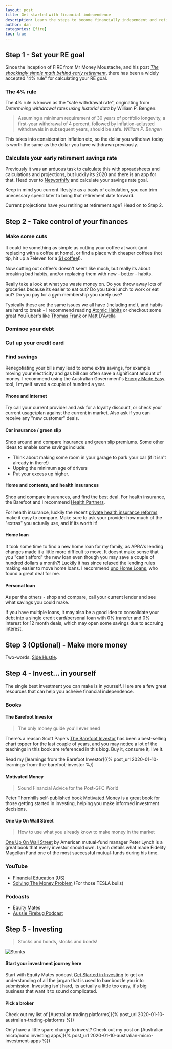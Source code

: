 ```yaml
---
layout: post
title: Get started with financial independence
description: Learn the steps to become financially independent and retire early.
author: dan
categories: [fire]
toc: true
---
```


## Step 1 - Set your RE goal

Since the inception of FIRE from Mr Money Moustache, and his post <cite>[The shockingly simple math behind early retirement](https://www.mrmoneymustache.com/2012/01/13/the-shockingly-simple-math-behind-early-retirement/)</cite>, there has been a widely accepted "4% rule" for calculating your RE goal.

### The 4% rule

The 4% rule is known as the "safe withdrawal rate", originating from <cite>Determining withdrawal rates using historial data</cite> by William P. Bengen.

> Assuming a minimum requirement of 30 years of portfolio longevity, a first-year withdrawal of 4 percent, followed by inflation-adjusted withdrawals in subsequent years, should be safe.
> <cite>William P. Bengen</cite>

This takes into consideration inflation etc, so the dollar you withdraw today is worth the same as the dollar you have withdrawn previously.

### Calculate your early retirement savings rate

Previously it was an arduous task to calculate this with spreadsheets and calculations and projections, but luckily its 2020 and there is an app for that. Head over to [Networthify](https://networthify.com/calculator/earlyretirement) and calculate your savings rate goal.

Keep in mind you current lifestyle as a basis of calculation, you can trim unecessary spend later to bring that retirement date forward.

Current projections have you retiring at retirement age? Head on to Step 2.

## Step 2 - Take control of your finances

### Make some cuts

It could be something as simple as cutting your coffee at work (and replacing with a coffee at home), or find a place with cheaper coffees (hot tip, hit up a 7eleven for a [\$1 coffee](https://www.7eleven.com.au/coffee)!).

Now cutting out coffee's doesn't seem like much, but really its about breaking bad habits, and/or replacing them with new - better - habits.

Really take a look at what you waste money on. Do you throw away lots of groceries because its easier to eat out? Do you take lunch to work or eat out? Do you pay for a gym membership you rarely use?

Typically these are the same issues we all have (including me!), and habits are hard to break - I recommend reading [Atomic Habits](https://www.booktopia.com.au/atomic-habits-james-clear/ebook/9781473537804.html) or checkout some great YouTuber's like [Thomas Frank](https://www.youtube.com/channel/UCG-KntY7aVnIGXYEBQvmBAQ) or [Matt D'Avella](https://www.youtube.com/channel/UCJ24N4O0bP7LGLBDvye7oCA)

### Dominoe your debt

### Cut up your credit card

### Find savings

Renegotiating your bills may lead to some extra savings, for example moving your electricity and gas bill can often save a significant amount of money. I recommend using the Australian Government's [Energy Made Easy](https://www.energymadeeasy.gov.au/) tool, I myself saved a couple of hundred a year.

#### Phone and internet

Try call your current provider and ask for a loyalty discount, or check your current usage/plan against the current in market. Also ask if you can receive any "new customer" deals.

#### Car insurance / green slip

Shop around and compare insurance and green slip premiums. Some other ideas to enable some savings include:

- Think about making some room in your garage to park your car (if it isn't already in there!)
- Upping the minimum age of drivers
- Put your excess up higher.

#### Home and contents, and health insurances

Shop and compare insurances, and find the best deal. For health insurance, the Barefoot and I recommend [Health Partners](https://www.healthpartners.com.au/).

For health insurance, luckily the recent [private health insurance reforms](https://www.health.gov.au/health-topics/private-health-insurance/private-health-insurance-reforms) make it easy to compare. Make sure to ask your provider how much of the "extras" you actually use, and if its worth it!

#### Home loan

It took some time to find a new home loan for my family, as APRA's lending changes made it a little more difficult to move. It doesnt make sense that you "can't afford" the new loan even though you may save a couple of hundred dollars a month?! Luckily it has since relaxed the lending rules making easier to move home loans. I recommend [uno Home Loans](https://unohomeloans.com.au/), who found a great deal for me.

#### Personal loan

As per the others - shop and compare, call your current lender and see what savings you could make.

If you have multiple loans, it may also be a good idea to consolidate your debt into a single credit card/personal loan with 0% transfer and 0% interest for 12 month deals, which may open some savings due to accruing interest.

## Step 3 (Optional) - Make more money

Two-words. [Side Hustle](https://www.google.com/search?q=side+hustle).

## Step 4 - Invest... in yourself

The single best investment you can make is in yourself. Here are a few great resources that can help you acheive financial independence.

### Books

#### The Barefoot Investor

> The only money guide you'll ever need

There's a reason Scott Pape's [The Barefoot Investor](https://www.booktopia.com.au/the-barefoot-investor-2019-update-scott-pape/book/9780730324218.html) has been a best-selling chart topper for the last couple of years, and you may notice a lot of the teachings in this book are referenced in this blog. Buy it, consume it, live it.

<span class="breakout">Read my [learnings from the Barefoot Investor]({% post_url 2020-01-10-learnings-from-the-barefoot-investor %})</span>

#### Motivated Money

> Sound Financial Advice for the Post-GFC World

Peter Thornhills self-published book [Motivated Money](https://motivatedmoney.com.au/buy-the-book/) is a great book for those getting started in investing, helping you make informed investment decisions.

#### One Up On Wall Street

> How to use what you already know to make money in the market

[One Up On Wall Street](https://www.booktopia.com.au/one-up-on-wall-street-peter-lynch/book/9780743200400.html) by American mutual-fund manager Peter Lynch is a great book that every investor should own. Lynch details what made Fidelity Magellan Fund one of the most successful mutual-funds during his time.

### YouTube

- [Financial Education](https://www.youtube.com/channel/UCnMn36GT_H0X-w5_ckLtlgQ) (US)
- [Solving The Money Problem](https://www.youtube.com/channel/UCagiBBx1prefrlsDzDxuA9A) (For those TESLA bulls)

### Podcasts

- [Equity Mates](https://equitymates.com/)
- [Aussie Firebug Podcast](https://www.aussiefirebug.com/podcast/)

## Step 5 - Investing

> Stocks and bonds, stocks and bonds!

![Stonks](https://media.giphy.com/media/KEeyysnlLdJ4afgEhk/source.gif)

#### Start your investment journey here

Start with Equity Mates podcast [Get Started in Investing](https://podcasts.apple.com/au/podcast/get-started-investing/id1484760064) to get an understanding of all the jargan that is used to bamboozle you into submission. Investing isn't hard, its actually a little too easy, it's big business that want it to sound complicated.

#### Pick a broker

Check out my list of [Australian trading platforms]({% post_url 2020-01-10-australian-trading-platforms %})

<span class="breakout">Only have a little spare change to invest? Check out my post on [Australian micro/nano investing apps]({% post_url 2020-01-10-australian-micro-investment-apps %})</span>
